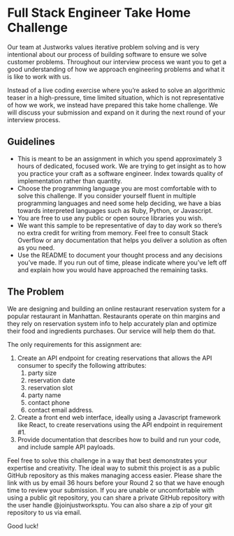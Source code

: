 # Full Stack Engineer Take Home Challenge

Our team at Justworks values iterative problem solving and is very intentional about our process of building software to ensure we solve customer problems. Throughout our interview process we want you to get a good understanding of how we approach engineering problems and what it is like to work with us.

Instead of a live coding exercise where you’re asked to solve an algorithmic teaser in a high-pressure, time limited situation, which is not representative of how we work, we instead have prepared this take home challenge. We will discuss your submission and expand on it during the next round of your interview process.

## Guidelines

- This is meant to be an assignment in which you spend approximately 3 hours of dedicated, focused work. We are trying to get insight as to how you practice your craft as a software engineer. Index towards quality of implementation rather than quantity.
- Choose the programming language you are most comfortable with to solve this challenge. If you consider yourself fluent in multiple programming languages and need some help deciding, we have a bias towards interpreted languages such as Ruby, Python, or Javascript.
- You are free to use any public or open source libraries you wish.
- We want this sample to be representative of day to day work so there’s no extra credit for writing from memory. Feel free to consult Stack Overflow or any documentation that helps you deliver a solution as often as you need.
- Use the README to document your thought process and any decisions you’ve made. If you run out of time, please indicate where you’ve left off and explain how you would have approached the remaining tasks.

## The Problem

We are designing and building an online restaurant reservation system for a popular restaurant in Manhattan. Restaurants operate on thin margins and they rely on reservation system info to help accurately plan and optimize their food and ingredients purchases. Our service will help them do that.

The only requirements for this assignment are:


1. Create an API endpoint for creating reservations that allows the API consumer to specify the following attributes:
    1. party size
    1. reservation date
    1. reservation slot
    1. party name
    1. contact phone
    1. contact email address.
2. Create a front end web interface, ideally using a Javascript framework like React, to create reservations using the API endpoint in requirement #1.
3. Provide documentation that describes how to build and run your code, and include sample API payloads.

Feel free to solve this challenge in a way that best demonstrates your expertise and creativity. The ideal way to submit this project is as a public GitHub repository as this makes managing access easier. Please share the link with us by email 36 hours before your Round 2 so that we have enough time to review your submission. If you are unable or uncomfortable with using a public git repository, you can share a private GitHub repository with the user handle @joinjustworksptu. You can also share a zip of your git repository to us via email.

Good luck!
